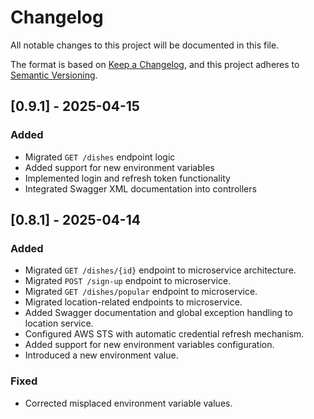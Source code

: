﻿# Changelog
All notable changes to this project will be documented in this file.

The format is based on [Keep a Changelog](https://keepachangelog.com/en/1.0.0/),
and this project adheres to [Semantic Versioning](https://semver.org/spec/v2.0.0.html).

## [0.9.1] - 2025-04-15
### Added

- Migrated `GET /dishes` endpoint logic
- Added support for new environment variables
- Implemented login and refresh token functionality
- Integrated Swagger XML documentation into controllers

## [0.8.1] - 2025-04-14
### Added

- Migrated `GET /dishes/{id}` endpoint to microservice architecture.
- Migrated `POST /sign-up` endpoint to microservice.
- Migrated `GET /dishes/popular` endpoint to microservice.
- Migrated location-related endpoints to microservice.
- Added Swagger documentation and global exception handling to location service.
- Configured AWS STS with automatic credential refresh mechanism.
- Added support for new environment variables configuration.
- Introduced a new environment value.

### Fixed

- Corrected misplaced environment variable values.